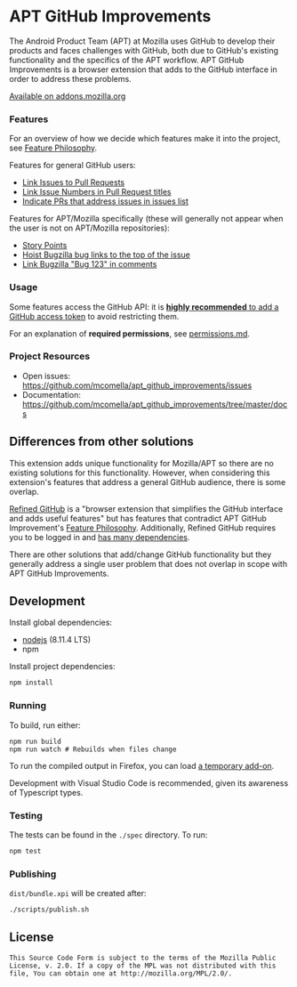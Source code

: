 # APT GitHub Improvements
The Android Product Team (APT) at Mozilla uses GitHub to develop their products and faces challenges with GitHub, both due to GitHub's existing functionality and the specifics of the APT workflow. APT GitHub Improvements is a browser extension that adds to the GitHub interface in order to address these problems.

[Available on addons.mozilla.org][AMO]

### Features
For an overview of how we decide which features make it into the project, see [Feature Philosophy].

Features for general GitHub users:
- [Link Issues to Pull Requests](docs/features/link_issues_to_prs.md)
- [Link Issue Numbers in Pull Request titles](docs/features/link_issues_in_pr_titles.md)
- [Indicate PRs that address issues in issues list](docs/features/indicate_prs_to_issues_list.md)

Features for APT/Mozilla specifically (these will generally not appear when the user is not on APT/Mozilla repositories):
- [Story Points](docs/features/story_points.md)
- [Hoist Bugzilla bug links to the top of the issue](docs/features/hoist_bugzilla_bugs_to_top_of_issue.md)
- [Link Bugzilla "Bug 123" in comments](docs/features/link_bugzilla_bug_123.md)

### Usage
Some features access the GitHub API: it is [**highly recommended** to add a GitHub access token](docs/add_an_access_token.md) to avoid restricting them.

For an explanation of **required permissions**, see [permissions.md](docs/permissions.md).

### Project Resources
* Open issues: https://github.com/mcomella/apt_github_improvements/issues
* Documentation: https://github.com/mcomella/apt_github_improvements/tree/master/docs

## Differences from other solutions
This extension adds unique functionality for Mozilla/APT so there are no existing solutions for this functionality. However, when considering this extension's features that address a general GitHub audience, there is some overlap.

[Refined GitHub][rg] is a "browser extension that simplifies the GitHub interface and adds useful features" but has features that contradict APT GitHub Improvement's [Feature Philosophy]. Additionally, Refined GitHub requires you to be logged in and [has many dependencies][rg deps].

There are other solutions that add/change GitHub functionality but they generally address a single user problem that does not overlap in scope with APT GitHub Improvements.

## Development
Install global dependencies:
- [nodejs] (8.11.4 LTS)
- npm

Install project dependencies:
```sh
npm install
```

### Running
To build, run either:
```
npm run build
npm run watch # Rebuilds when files change
```

To run the compiled output in Firefox, you can load
[a temporary add-on][temp addon].

Development with Visual Studio Code is recommended, given its awareness of Typescript types.

### Testing
The tests can be found in the `./spec` directory. To run:
```sh
npm test
```

### Publishing
`dist/bundle.xpi` will be created after:
```sh
./scripts/publish.sh
```

## License
```
This Source Code Form is subject to the terms of the Mozilla Public
License, v. 2.0. If a copy of the MPL was not distributed with this
file, You can obtain one at http://mozilla.org/MPL/2.0/.
```

[hoister]: https://github.com/mcomella/github-issue-hoister
[typed]: https://github.com/DefinitelyTyped/DefinitelyTyped
[temp addon]: https://developer.mozilla.org/en-US/docs/Tools/about:debugging#Enabling_add-on_debugging
[AMO]: https://addons.mozilla.org/en-US/firefox/addon/apt-github-improvements/
[rg]: https://github.com/sindresorhus/refined-github/
[Feature Philosophy]: docs/feature_philosophy.md
[rg deps]: https://gist.github.com/mcomella/d99838853cffb22347cc34a1b553d6ba
[nodejs]: https://nodejs.org/en/
